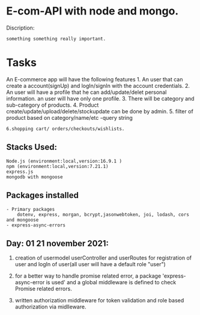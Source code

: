 # E-com-API with node and mongo.

Discription: 

    something something really important.

# Tasks

  An E-commerce app will have the following features
    1. An user that can create a account(signUp) and logIn/signIn with the account credentials.
    2. An user will have a profile that he can add/update/delet personal information. an user will have only one profile.
    3. There will be category and sub-category of products.
    4. Product create/update/upload/delete/stockupdate can be done by admin.
    5. filter of product based on category/name/etc
        -query string
    
    6.shopping cart/ orders/checkouts/wishlists.

## Stacks Used:
    Node.js (environment:local,version:16.9.1 )
    npm (environment:local,version:7.21.1)
    express.js
    mongodb with mongoose

## Packages installed

    - Primary packages
        dotenv, express, morgan, bcrypt,jasonwebtoken, joi, lodash, cors and mongoose
    - express-async-errors
 

## Day: 01 21 november 2021:


  1. creation of usermodel userController and userRoutes for registration of user and logIn of user(all user will have a default role "user")

  2. for a better way to handle promise related error, a package 'express-async-error is used' and a global middleware is defined to check Promise related errors.

  3. written authorization middleware for token validation and role based authorization via midlleware.
